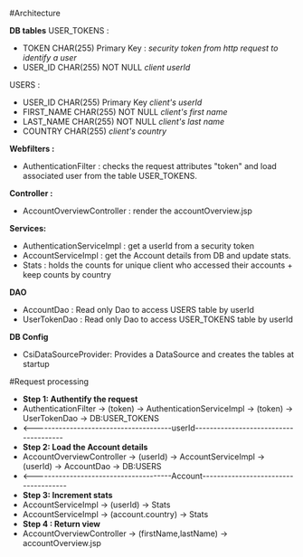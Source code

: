 #Architecture

**DB tables**
USER_TOKENS :
- TOKEN CHAR(255) Primary Key : *security token from http request to identify a user*
- USER_ID CHAR(255) NOT NULL *client userId*

USERS :
- USER_ID CHAR(255) Primary Key *client's userId*
- FIRST_NAME CHAR(255) NOT NULL *client's first name*
- LAST_NAME CHAR(255) NOT NULL *client's last name*
- COUNTRY CHAR(255) *client's country*

**Webfilters :** 
- AuthenticationFilter : checks the request attributes "token" and load associated user from the table USER_TOKENS.

**Controller :**
- AccountOverviewController : render the accountOverview.jsp

**Services:**
- AuthenticationServiceImpl : get a userId from a security token
- AccountServiceImpl : get the Account details from DB and update stats.
- Stats : holds the counts for unique client who accessed their accounts + keep counts by country

**DAO**
- AccountDao : Read only Dao to access USERS table by userId
- UserTokenDao : Read only Dao to access USER_TOKENS table by userId

**DB Config**
- CsiDataSourceProvider: Provides a DataSource and creates the tables at startup


#Request processing
- **Step 1: Authentify the request**
- AuthenticationFilter -> (token) -> AuthenticationServiceImpl -> (token) -> UserTokenDao -> DB:USER_TOKENS
- <--------------------------------------userId--------------------------------------
- **Step 2: Load the Account details**
- AccountOverviewController -> (userId) -> AccountServiceImpl -> (userId) -> AccountDao -> DB:USERS
- <--------------------------------------Account-------------------------------------
- **Step 3: Increment stats**
- AccountServiceImpl -> (userId) -> Stats
- AccountServiceImpl -> (account.country) -> Stats
- **Step 4 : Return view**
- AccountOverviewController -> (firstName,lastName) -> accountOverview.jsp
